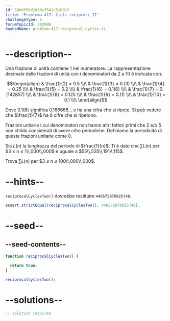 ```yaml
---
id: 5900f50d1000cf542c51001f
title: 'Problema 417: Cicli reciproci II'
challengeType: 5
forumTopicId: 302086
dashedName: problem-417-reciprocal-cycles-ii
---
```


# --description--

Una frazione di unità contiene 1 nel numeratore. La rappresentazione decimale delle frazioni di unità con i denominatori da 2 a 10 è indicata con:

$$\begin{align} & \frac{1}{2}  = 0.5 \\\\ & \frac{1}{3}  = 0.(3) \\\\ & \frac{1}{4}  = 0.25 \\\\ & \frac{1}{5}  = 0.2 \\\\ & \frac{1}{6}  = 0.1(6) \\\\ & \frac{1}{7}  = 0.(142857) \\\\ & \frac{1}{8}  = 0.125 \\\\ & \frac{1}{9}  = 0.(1) \\\\ & \frac{1}{10} = 0.1 \\\\ \end{align}$$

Dove $0.1(6)$ significa $0.166666\ldots$ e ha una cifra che si ripete. Si può vedere che $\frac{1}{7}$ ha 6 cifre che si ripetono.

Frazioni unitarie i cui denominatori non hanno altri fattori primi che 2 e/o 5 non childo considerati di avere cifre periodiche. Definiamo la periodicità di queste frazioni unitarie come 0.

Sia $L(n)$ la lunghezza del periodo di $\frac{1}{n}$. Ti è dato che $\sum L(n)$ per $3 ≤ n ≤ 1\\,000\\,000$ è uguale a $55\\,535\\,191\\,115$.

Trova $\sum L(n)$ per $3 ≤ n ≤ 100\\,000\\,000$.

# --hints--

`reciprocalCyclesTwo()` dovrebbe restituire `446572970925740`.

```js
assert.strictEqual(reciprocalCyclesTwo(), 446572970925740);
```

# --seed--

## --seed-contents--

```js
function reciprocalCyclesTwo() {

  return true;
}

reciprocalCyclesTwo();
```

# --solutions--

```js
// solution required
```

